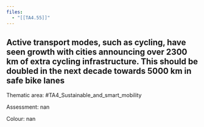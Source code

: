 ```yaml
---
files:
  - "[[TA4.55]]"
---
```

## Active transport modes, such as cycling, have seen growth with cities announcing over 2300 km of extra cycling infrastructure. This should be doubled in the next decade towards 5000 km in safe bike lanes

Thematic area: #TA4_Sustainable_and_smart_mobility

Assessment: nan

Colour: nan